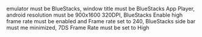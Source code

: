 emulator must be BlueStacks,
window title must be BlueStacks App Player,
android resolution must be 900x1600 320DPI,
BlueStacks Enable high frame rate must be enabled and Frame rate set to 240,
BlueStacks side bar must me minimized,
7DS Frame Rate must be set to High
